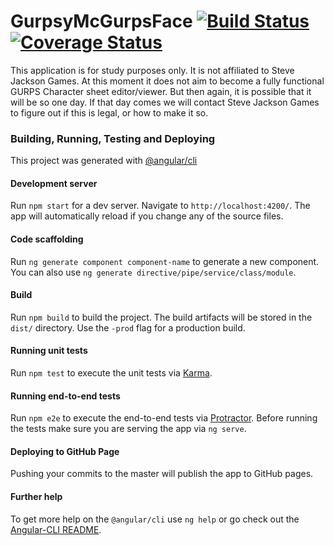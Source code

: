 # GurpsyMcGurpsFace [![Build Status](https://travis-ci.org/gurpsdomain/GurpsyMcGurpsFace.svg?branch=master)](https://travis-ci.org/gurpsdomain/GurpsyMcGurpsFace) [![Coverage Status](https://coveralls.io/repos/github/gurpsdomain/GurpsyMcGurpsFace/badge.svg?branch=master)](https://coveralls.io/github/gurpsdomain/GurpsyMcGurpsFace?branch=master)

This application is for study purposes only. It is not affiliated to Steve Jackson Games. At this moment it does not aim to become a fully functional GURPS Character sheet editor/viewer. But then again, it is possible that it will be so one day. If that day comes we will contact Steve Jackson Games to figure out if this is legal, or how to make it so.

### Building, Running, Testing and Deploying
This project was generated with [@angular/cli](https://github.com/angular/angular-cli)  

#### Development server
Run `npm start` for a dev server. Navigate to `http://localhost:4200/`. The app will automatically reload if you change any of the source files.

#### Code scaffolding

Run `ng generate component component-name` to generate a new component. You can also use `ng generate directive/pipe/service/class/module`.

#### Build

Run `npm build` to build the project. The build artifacts will be stored in the `dist/` directory. Use the `-prod` flag for a production build.

#### Running unit tests

Run `npm test` to execute the unit tests via [Karma](https://karma-runner.github.io).

#### Running end-to-end tests

Run `npm e2e` to execute the end-to-end tests via [Protractor](http://www.protractortest.org/).
Before running the tests make sure you are serving the app via `ng serve`.

#### Deploying to GitHub Page

Pushing your commits to the master will publish the app to GitHub pages.

#### Further help

To get more help on the `@angular/cli` use `ng help` or go check out the [Angular-CLI README](https://github.com/angular/angular-cli/blob/master/README.md).
